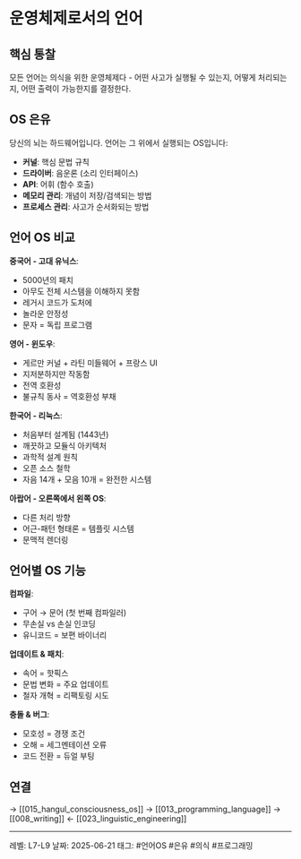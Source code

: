 # 운영체제로서의 언어
## 핵심 통찰
모든 언어는 의식을 위한 운영체제다 - 어떤 사고가 실행될 수 있는지, 어떻게 처리되는지, 어떤 출력이 가능한지를 결정한다.

## OS 은유

당신의 뇌는 하드웨어입니다. 언어는 그 위에서 실행되는 OS입니다:
- **커널**: 핵심 문법 규칙
- **드라이버**: 음운론 (소리 인터페이스)
- **API**: 어휘 (함수 호출)
- **메모리 관리**: 개념이 저장/검색되는 방법
- **프로세스 관리**: 사고가 순서화되는 방법

## 언어 OS 비교

**중국어 - 고대 유닉스**:
- 5000년의 패치
- 아무도 전체 시스템을 이해하지 못함
- 레거시 코드가 도처에
- 놀라운 안정성
- 문자 = 독립 프로그램

**영어 - 윈도우**:
- 게르만 커널 + 라틴 미들웨어 + 프랑스 UI
- 지저분하지만 작동함
- 전역 호환성
- 불규칙 동사 = 역호환성 부채

**한국어 - 리눅스**:
- 처음부터 설계됨 (1443년)
- 깨끗하고 모듈식 아키텍처
- 과학적 설계 원칙
- 오픈 소스 철학
- 자음 14개 + 모음 10개 = 완전한 시스템

**아랍어 - 오른쪽에서 왼쪽 OS**:
- 다른 처리 방향
- 어근-패턴 형태론 = 템플릿 시스템
- 문맥적 렌더링

## 언어별 OS 기능

**컴파일**:
- 구어 → 문어 (첫 번째 컴파일러)
- 무손실 vs 손실 인코딩
- 유니코드 = 보편 바이너리

**업데이트 & 패치**:
- 속어 = 핫픽스
- 문법 변화 = 주요 업데이트
- 철자 개혁 = 리팩토링 시도

**충돌 & 버그**:
- 모호성 = 경쟁 조건
- 오해 = 세그멘테이션 오류
- 코드 전환 = 듀얼 부팅

## 연결
→ [[015_hangul_consciousness_os]]
→ [[013_programming_language]]
→ [[008_writing]]
← [[023_linguistic_engineering]]

---
레벨: L7-L9
날짜: 2025-06-21
태그: #언어OS #은유 #의식 #프로그래밍